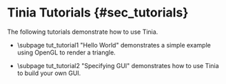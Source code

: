 Tinia Tutorials {#sec_tutorials}
===============

The following tutorials demonstrate how to use Tinia.

- \subpage tut_tutorial1 "Hello World" demonstrates a simple example using
  OpenGL to render a triangle.

- \subpage tut_tutorial2 "Specifying GUI" demonstrates how to use Tinia to build
your own GUI.
